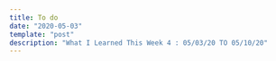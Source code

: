 ```yaml
---
title: To do
date: "2020-05-03"
template: "post"
description: "What I Learned This Week 4 : 05/03/20 TO 05/10/20"
---
```

<!---

TO DO

Amine 
-->
